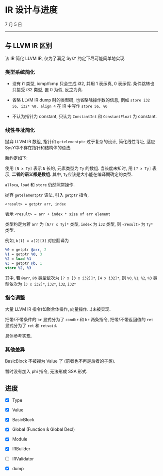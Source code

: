 # IR 设计与进度

7 月 5 日

---

## 与 LLVM IR 区别

该 IR 简化 LLVM IR, 仅为了满足 SysY 约定下尽可能简单地实现.

### 类型系统简化

- 没有 i1 类型, icmp/fcmp 只会生成 i32, 并用 1 表示真, 0 表示假. 条件跳转也只接受 i32 类型, 置 0 为假, 反之为真.

- 省略 LLVM IR dump 时的类型码, 也省略除操作数的信息, 例如 `store i32 56, i32* %0, align 4` 在 IR 中写作 `store 56, %0`

- 不认为指针为 constant, 只认为 `ConstantInt` 和 `ConstantFloat` 为 constant.

### 线性寻址简化

抛弃 LLVM IR 数组, 指针和 `getelementptr` 过于复杂的设计, 简化线性寻址, 适应SysY中不存在指针和结构体的语法.

新约定如下:

使用 `[N x Ty]` 表示 `N` 长的, 元素类型为 `Ty` 的数组. 当长度未知时, 用 `[? x Ty]` 表示, **二者的语义都是数组**. 其中,
`Ty`应该是大小能在编译期确定的类型.

`alloca`, `load` 和 `store` 仍然照常操作.

抛弃 `getelementptr` 语法, 引入 `getptr` 指令,

`<result> = getptr arr, index`

表示 `<result> = arr + index * size of arr element`

类型约定为若 `arr` 为 `[N/? x Ty]*` 类型, `index` 为 `i32` 类型, 则 `<result>` 为 `Ty*` 类型.

例如, `b[1] = a[2][3]` 对应翻译为

```llvm
%0 = getptr @arr, 2
%1 = getptr %0, 3
%2 = load %1
%3 = getptr @b, 1
store %2, %3
```

其中, 若 `@arr`, `@b` 类型依次为 `[? x [3 x i32]]*`, `[4 x i32]*`, 则 `%0`, `%1`, `%2`, `%3` 类型依次为 `[3 x i32]*`,
`i32*`, `i32`, `i32*`

### 指令调整

大量 LLVM IR 指令(如聚合体操作, 向量操作...)未被实现.

把带/不带条件的 `br` 显式分为了 `condbr` 和 `br` 两条指令, 把带/不带返回值的 `ret` 显式分为了 `ret` 和 `retvoid`.

具体参考实现.

### 其他差异

BasicBlock 不被视为 Value 了 (前者也不再是后者的子类).

暂时没有加入 phi 指令, 无法形成 SSA 形式.

## 进度

- [x] Type

- [x] Value

- [x] BasicBlock

- [x] Global (Function & Global Decl)

- [x] Module

- [x] IRBuilder

- [ ] IRValidator

- [x] dump